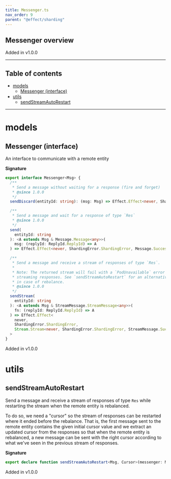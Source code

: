 ```yaml
---
title: Messenger.ts
nav_order: 9
parent: "@effect/sharding"
---
```


## Messenger overview

Added in v1.0.0

---

<h2 class="text-delta">Table of contents</h2>

- [models](#models)
  - [Messenger (interface)](#messenger-interface)
- [utils](#utils)
  - [sendStreamAutoRestart](#sendstreamautorestart)

---

# models

## Messenger (interface)

An interface to communicate with a remote entity

**Signature**

```ts
export interface Messenger<Msg> {
  /**
   * Send a message without waiting for a response (fire and forget)
   * @since 1.0.0
   */
  sendDiscard(entityId: string): (msg: Msg) => Effect.Effect<never, ShardingError.ShardingError, void>

  /**
   * Send a message and wait for a response of type `Res`
   * @since 1.0.0
   */
  send(
    entityId: string
  ): <A extends Msg & Message.Message<any>>(
    msg: (replyId: ReplyId.ReplyId) => A
  ) => Effect.Effect<never, ShardingError.ShardingError, Message.Success<A>>

  /**
   * Send a message and receive a stream of responses of type `Res`.
   *
   * Note: The returned stream will fail with a `PodUnavailable` error if the remote entity is rebalanced while
   * streaming responses. See `sendStreamAutoRestart` for an alternative that will automatically restart the stream
   * in case of rebalance.
   * @since 1.0.0
   */
  sendStream(
    entityId: string
  ): <A extends Msg & StreamMessage.StreamMessage<any>>(
    fn: (replyId: ReplyId.ReplyId) => A
  ) => Effect.Effect<
    never,
    ShardingError.ShardingError,
    Stream.Stream<never, ShardingError.ShardingError, StreamMessage.Success<A>>
  >
}
```

Added in v1.0.0

# utils

## sendStreamAutoRestart

Send a message and receive a stream of responses of type `Res` while restarting the stream when the remote entity
is rebalanced.

To do so, we need a "cursor" so the stream of responses can be restarted where it ended before the rebalance. That
is, the first message sent to the remote entity contains the given initial cursor value and we extract an updated
cursor from the responses so that when the remote entity is rebalanced, a new message can be sent with the right
cursor according to what we've seen in the previous stream of responses.

**Signature**

```ts
export declare function sendStreamAutoRestart<Msg, Cursor>(messenger: Messenger<Msg>, entityId: string, cursor: Cursor)
```

Added in v1.0.0
